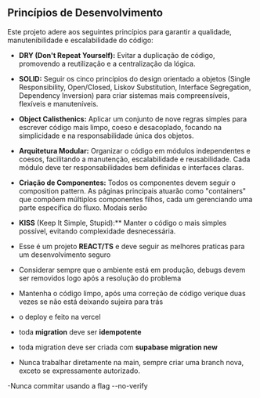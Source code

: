 ## Princípios de Desenvolvimento

Este projeto adere aos seguintes princípios para garantir a qualidade, manutenibilidade e
escalabilidade do código:

- **DRY (Don't Repeat Yourself):** Evitar a duplicação de código, promovendo a reutilização e a
  centralização da lógica.
- **SOLID:** Seguir os cinco princípios do design orientado a objetos (Single Responsibility,
  Open/Closed, Liskov Substitution, Interface Segregation, Dependency Inversion) para criar sistemas
  mais compreensíveis, flexíveis e manuteníveis.
- **Object Calisthenics:** Aplicar um conjunto de nove regras simples para escrever código mais
  limpo, coeso e desacoplado, focando na simplicidade e na responsabilidade única dos objetos.
- **Arquitetura Modular:** Organizar o código em módulos independentes e coesos, facilitando a
  manutenção, escalabilidade e reusabilidade. Cada módulo deve ter responsabilidades bem definidas e
  interfaces claras.
- **Criação de Componentes:** Todos os componentes devem seguir o composition pattern. As páginas principais atuarão como "containers" que compõem múltiplos componentes filhos, cada um gerenciando uma parte específica do fluxo. Modais serão
- **KISS** (Keep It Simple, Stupid):** Manter o código o mais simples possível, evitando complexidade desnecessária.


- Esse é um projeto **REACT/TS** e deve seguir as melhores praticas para um desenvolvimento seguro

- Considerar sempre que o ambiente está em produção, debugs devem ser removidos logo após a resolução
do problema

- Mantenha o código limpo, após uma correção de código verique duas vezes se não está deixando sujeira
para trás

- o deploy e feito na vercel

- toda **migration** deve ser **idempotente**
- toda migration deve ser criada com **supabase migration new**

- Nunca trabalhar diretamente na main, sempre criar uma branch nova, exceto se expressamente autorizado.

-Nunca commitar usando a flag --no-verify